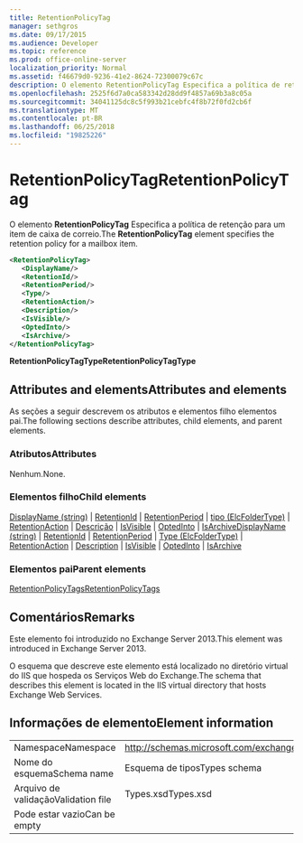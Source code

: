 ```yaml
---
title: RetentionPolicyTag
manager: sethgros
ms.date: 09/17/2015
ms.audience: Developer
ms.topic: reference
ms.prod: office-online-server
localization_priority: Normal
ms.assetid: f46679d0-9236-41e2-8624-72300079c67c
description: O elemento RetentionPolicyTag Especifica a política de retenção para um item de caixa de correio.
ms.openlocfilehash: 2525f6d7a0ca583342d28dd9f4857a69b3a8c05a
ms.sourcegitcommit: 34041125dc8c5f993b21cebfc4f8b72f0fd2cb6f
ms.translationtype: MT
ms.contentlocale: pt-BR
ms.lasthandoff: 06/25/2018
ms.locfileid: "19825226"
---
```

# <a name="retentionpolicytag"></a><span data-ttu-id="b34ee-103">RetentionPolicyTag</span><span class="sxs-lookup"><span data-stu-id="b34ee-103">RetentionPolicyTag</span></span>

<span data-ttu-id="b34ee-104">O elemento **RetentionPolicyTag** Especifica a política de retenção para um item de caixa de correio.</span><span class="sxs-lookup"><span data-stu-id="b34ee-104">The **RetentionPolicyTag** element specifies the retention policy for a mailbox item.</span></span> 
  
```XML
<RetentionPolicyTag>
   <DisplayName/>
   <RetentionId/>
   <RetentionPeriod/>
   <Type/>
   <RetentionAction/>
   <Description/>
   <IsVisible/>
   <OptedInto/>
   <IsArchive/>
</RetentionPolicyTag>
```

 <span data-ttu-id="b34ee-105">**RetentionPolicyTagType**</span><span class="sxs-lookup"><span data-stu-id="b34ee-105">**RetentionPolicyTagType**</span></span>
## <a name="attributes-and-elements"></a><span data-ttu-id="b34ee-106">Attributes and elements</span><span class="sxs-lookup"><span data-stu-id="b34ee-106">Attributes and elements</span></span>

<span data-ttu-id="b34ee-107">As seções a seguir descrevem os atributos e elementos filho elementos pai.</span><span class="sxs-lookup"><span data-stu-id="b34ee-107">The following sections describe attributes, child elements, and parent elements.</span></span>
  
### <a name="attributes"></a><span data-ttu-id="b34ee-108">Atributos</span><span class="sxs-lookup"><span data-stu-id="b34ee-108">Attributes</span></span>

<span data-ttu-id="b34ee-109">Nenhum.</span><span class="sxs-lookup"><span data-stu-id="b34ee-109">None.</span></span>
  
### <a name="child-elements"></a><span data-ttu-id="b34ee-110">Elementos filho</span><span class="sxs-lookup"><span data-stu-id="b34ee-110">Child elements</span></span>

<span data-ttu-id="b34ee-111">[DisplayName (string)](displayname-string.md) | [RetentionId](retentionid.md) | [RetentionPeriod](retentionperiod.md) | [tipo (ElcFolderType)](type-elcfoldertype.md) | [RetentionAction](retentionaction.md) | [Descrição](description.md) | [IsVisible](isvisible.md)  |  [OptedInto](optedinto.md) | [IsArchive](isarchive.md)</span><span class="sxs-lookup"><span data-stu-id="b34ee-111">[DisplayName (string)](displayname-string.md) | [RetentionId](retentionid.md) | [RetentionPeriod](retentionperiod.md) | [Type (ElcFolderType)](type-elcfoldertype.md) | [RetentionAction](retentionaction.md) | [Description](description.md) | [IsVisible](isvisible.md) | [OptedInto](optedinto.md) | [IsArchive](isarchive.md)</span></span>
  
### <a name="parent-elements"></a><span data-ttu-id="b34ee-112">Elementos pai</span><span class="sxs-lookup"><span data-stu-id="b34ee-112">Parent elements</span></span>

[<span data-ttu-id="b34ee-113">RetentionPolicyTags</span><span class="sxs-lookup"><span data-stu-id="b34ee-113">RetentionPolicyTags</span></span>](retentionpolicytags.md)
  
## <a name="remarks"></a><span data-ttu-id="b34ee-114">Comentários</span><span class="sxs-lookup"><span data-stu-id="b34ee-114">Remarks</span></span>

<span data-ttu-id="b34ee-115">Este elemento foi introduzido no Exchange Server 2013.</span><span class="sxs-lookup"><span data-stu-id="b34ee-115">This element was introduced in Exchange Server 2013.</span></span>
  
<span data-ttu-id="b34ee-116">O esquema que descreve este elemento está localizado no diretório virtual do IIS que hospeda os Serviços Web do Exchange.</span><span class="sxs-lookup"><span data-stu-id="b34ee-116">The schema that describes this element is located in the IIS virtual directory that hosts Exchange Web Services.</span></span>
  
## <a name="element-information"></a><span data-ttu-id="b34ee-117">Informações de elemento</span><span class="sxs-lookup"><span data-stu-id="b34ee-117">Element information</span></span>

|||
|:-----|:-----|
|<span data-ttu-id="b34ee-118">Namespace</span><span class="sxs-lookup"><span data-stu-id="b34ee-118">Namespace</span></span>  <br/> |http://schemas.microsoft.com/exchange/services/2006/types  <br/> |
|<span data-ttu-id="b34ee-119">Nome do esquema</span><span class="sxs-lookup"><span data-stu-id="b34ee-119">Schema name</span></span>  <br/> |<span data-ttu-id="b34ee-120">Esquema de tipos</span><span class="sxs-lookup"><span data-stu-id="b34ee-120">Types schema</span></span>  <br/> |
|<span data-ttu-id="b34ee-121">Arquivo de validação</span><span class="sxs-lookup"><span data-stu-id="b34ee-121">Validation file</span></span>  <br/> |<span data-ttu-id="b34ee-122">Types.xsd</span><span class="sxs-lookup"><span data-stu-id="b34ee-122">Types.xsd</span></span>  <br/> |
|<span data-ttu-id="b34ee-123">Pode estar vazio</span><span class="sxs-lookup"><span data-stu-id="b34ee-123">Can be empty</span></span>  <br/> ||
   

